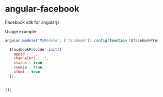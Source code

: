 angular-facebook
================

Facebook sdk for angularjs

Usage example

```js
angular.module('MyModule', ['facebook']).config(function ($facebookProvider) {
  
  $facebookProvider.init({
    appId : '',
    channelUrl : '',
    status : true,
    cookie : true,
    xfbml : true
  });
  
  
});
```
